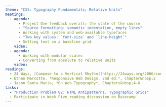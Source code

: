 ```yaml
---
theme: "CSS: Typography Fundamentals; Relative Units"
meetings:
  - agenda:
      - Project One feedback overall; the state of the course
      - "Source formatting: semantic indentation, empty lines"
      - Working with system and web-available typefaces
      - "Two key values: `font-size` and `line-height`"
      - Setting text on a baseline grid
    video:
  - agenda:
      - Working with modular scales
      - Converting from absolute to relative units
    video:
readings:
  - 24 Ways, [Compose to a Vertical Rhythm](https://24ways.org/2006/compose-to-a-vertical-rhythm)
  - Ethan Marcotte, *Responsive Web Design, 2nd ed.*, Chapter&nbsp;2
  - Jason Santa Maria, *On Web Typography*, Chapters&nbsp;4–6
tasks:
  - "Production Problem 02: HTML Antipatterns, Typographic Grids"
  - Participate in Week Five reading discussion on Basecamp
---
```

